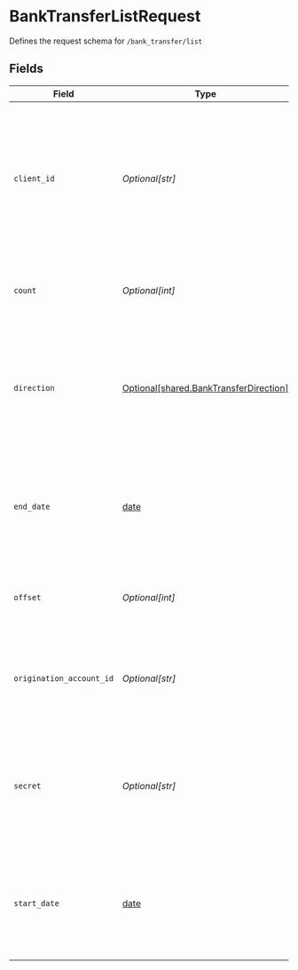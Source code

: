 # BankTransferListRequest

Defines the request schema for `/bank_transfer/list`


## Fields

| Field                                                                                                                                            | Type                                                                                                                                             | Required                                                                                                                                         | Description                                                                                                                                      |
| ------------------------------------------------------------------------------------------------------------------------------------------------ | ------------------------------------------------------------------------------------------------------------------------------------------------ | ------------------------------------------------------------------------------------------------------------------------------------------------ | ------------------------------------------------------------------------------------------------------------------------------------------------ |
| `client_id`                                                                                                                                      | *Optional[str]*                                                                                                                                  | :heavy_minus_sign:                                                                                                                               | Your Plaid API `client_id`. The `client_id` is required and may be provided either in the `PLAID-CLIENT-ID` header or as part of a request body. |
| `count`                                                                                                                                          | *Optional[int]*                                                                                                                                  | :heavy_minus_sign:                                                                                                                               | The maximum number of bank transfers to return.                                                                                                  |
| `direction`                                                                                                                                      | [Optional[shared.BankTransferDirection]](../../models/shared/banktransferdirection.md)                                                           | :heavy_minus_sign:                                                                                                                               | Indicates the direction of the transfer: `outbound` for API-initiated transfers, or `inbound` for payments received by the FBO account.          |
| `end_date`                                                                                                                                       | [date](https://docs.python.org/3/library/datetime.html#date-objects)                                                                             | :heavy_minus_sign:                                                                                                                               | The end datetime of bank transfers to list. This should be in RFC 3339 format (i.e. `2019-12-06T22:35:49Z`)                                      |
| `offset`                                                                                                                                         | *Optional[int]*                                                                                                                                  | :heavy_minus_sign:                                                                                                                               | The number of bank transfers to skip before returning results.                                                                                   |
| `origination_account_id`                                                                                                                         | *Optional[str]*                                                                                                                                  | :heavy_minus_sign:                                                                                                                               | Filter bank transfers to only those originated through the specified origination account.                                                        |
| `secret`                                                                                                                                         | *Optional[str]*                                                                                                                                  | :heavy_minus_sign:                                                                                                                               | Your Plaid API `secret`. The `secret` is required and may be provided either in the `PLAID-SECRET` header or as part of a request body.          |
| `start_date`                                                                                                                                     | [date](https://docs.python.org/3/library/datetime.html#date-objects)                                                                             | :heavy_minus_sign:                                                                                                                               | The start datetime of bank transfers to list. This should be in RFC 3339 format (i.e. `2019-12-06T22:35:49Z`)                                    |